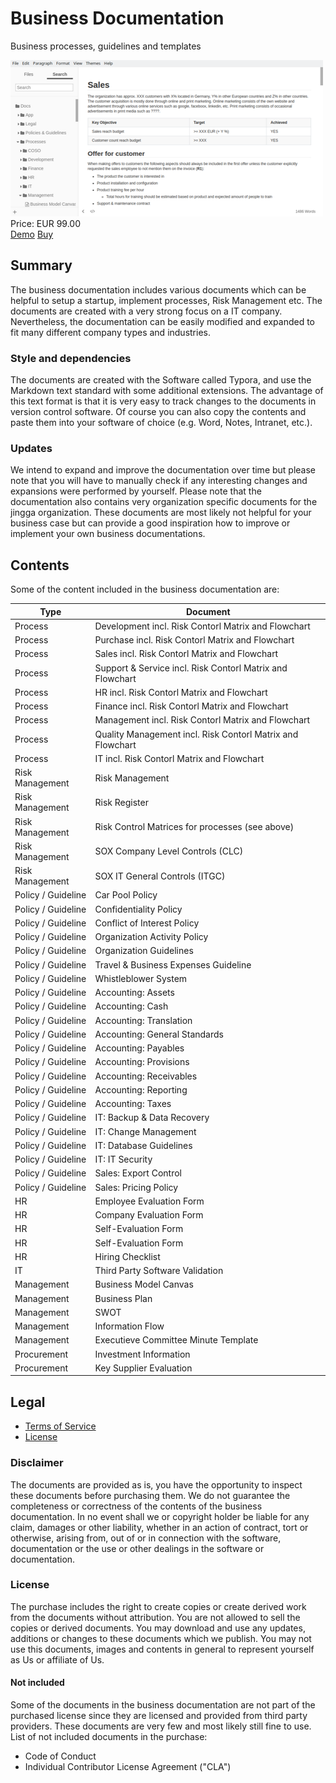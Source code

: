 # Business Documentation

Business processes, guidelines and templates

<div class="splash">
    <img alt="Splash" src="/content/solutions/finished/Business_Documentation/img/Business_Documentation_splash.png">
    <div class="price">Price: EUR 99.00</div>
    <div class="purchase">
        <a class="button" rel="external" href="https://github.com/Karaka-Management/Organization-Guide">Demo</a>
        <a class="button" href="#">Buy</a>
    </div>
</div>

## Summary

The business documentation includes various documents which can be helpful to setup a startup, implement processes, Risk Management etc. The documents are created with a very strong focus on a IT company. Nevertheless, the documentation can be easily modified and expanded to fit many different company types and industries.

### Style and dependencies

The documents are created with the Software called Typora, and use the Markdown text standard with some additional extensions. The advantage of this text format is that it is very easy to track changes to the documents in version control software. Of course you can also copy the contents and paste them into your software of choice (e.g. Word, Notes, Intranet, etc.).

### Updates

We intend to expand and improve the documentation over time but please note that you will have to manually check if any interesting changes and expansions were performed by yourself. Please note that the documentation also contains very organization specific documents for the jingga organization. These documents are most likely not helpful for your business case but can provide a good inspiration how to improve or implement your own business documentations.

## Contents

Some of the content included in the business documentation are:

| Type               | Document                                                               |
| ------------------ | ---------------------------------------------------------------------- |
| Process            | Development incl. Risk Contorl Matrix and Flowchart					  |
| Process            | Purchase incl. Risk Contorl Matrix and Flowchart						  |
| Process            | Sales incl. Risk Contorl Matrix and Flowchart						  |
| Process            | Support & Service incl. Risk Contorl Matrix and Flowchart			  |
| Process            | HR incl. Risk Contorl Matrix and Flowchart							  |
| Process            | Finance incl. Risk Contorl Matrix and Flowchart						  |
| Process            | Management incl. Risk Contorl Matrix and Flowchart					  |
| Process            | Quality Management incl. Risk Contorl Matrix and Flowchart			  |
| Process            | IT incl. Risk Contorl Matrix and Flowchart							  |
| Risk Management    | Risk Management										   		  		  |
| Risk Management    | Risk Register														  |
| Risk Management    | Risk Control Matrices for processes (see above)						  |
| Risk Management    | SOX Company Level Controls (CLC)						   		  		  |
| Risk Management    | SOX IT General Controls (ITGC)						   		  		  |
| Policy / Guideline | Car Pool Policy 														  |
| Policy / Guideline | Confidentiality Policy 												  |
| Policy / Guideline | Conflict of Interest Policy											  |
| Policy / Guideline | Organization Activity Policy											  |
| Policy / Guideline | Organization Guidelines 												  |
| Policy / Guideline | Travel & Business Expenses Guideline									  |
| Policy / Guideline | Whistleblower System 												  |
| Policy / Guideline | Accounting: Assets		 											  |
| Policy / Guideline | Accounting: Cash		 												  |
| Policy / Guideline | Accounting: Translation 												  |
| Policy / Guideline | Accounting: General Standards										  |
| Policy / Guideline | Accounting: Payables	 												  |
| Policy / Guideline | Accounting: Provisions	 											  |
| Policy / Guideline | Accounting: Receivables	 											  |
| Policy / Guideline | Accounting: Reporting	 											  |
| Policy / Guideline | Accounting: Taxes		 											  |
| Policy / Guideline | IT: Backup & Data Recovery 											  |
| Policy / Guideline | IT: Change Management	 											  |
| Policy / Guideline | IT: Database Guidelines	 											  |
| Policy / Guideline | IT: IT Security			 											  |
| Policy / Guideline | Sales: Export Control	 											  |
| Policy / Guideline | Sales: Pricing Policy	 											  |
| HR				 | Employee Evaluation Form	 											  |
| HR				 | Company Evaluation Form	 											  |
| HR				 | Self-Evaluation Form		 											  |
| HR				 | Self-Evaluation Form		 											  |
| HR				 | Hiring Checklist			 											  |
| IT				 | Third Party Software Validation										  |
| Management		 | Business Model Canvas												  |
| Management		 | Business Plan														  |
| Management		 | SWOT																	  |
| Management		 | Information Flow														  |
| Management		 | Executieve Committee Minute Template									  |
| Procurement		 | Investment Information												  |
| Procurement		 | Key Supplier Evaluation												  |

## Legal

* [Terms of Service](/en/terms)
* [License](https://github.com/Karaka-Management/OCRImageOptimizerApp/blob/master/LICENSE.txt)

### Disclaimer

The documents are provided as is, you have the opportunity to inspect these documents before purchasing them. We do not guarantee the completeness or correctness of the contents of the business documentation. In no event shall we or copyright holder be liable for any claim, damages or other liability, whether in an action of contract, tort or otherwise, arising from, out of or in connection with the software, documentation or the use or other dealings in the software or documentation.

### License

The purchase includes the right to create copies or create derived work from the documents without attribution. You are not allowed to sell the copies or derived documents. You may download and use any updates, additions or changes to these documents which we publish. You may not use this documents, images and contents in general to represent yourself as Us or affiliate of Us.

#### Not included

Some of the documents in the business documentation are not part of the purchased license since they are licensed and provided from third party providers. These documents are very few and most likely still fine to use. List of not included documents in the purchase:

* Code of Conduct
* Individual Contributor License Agreement ("CLA")
